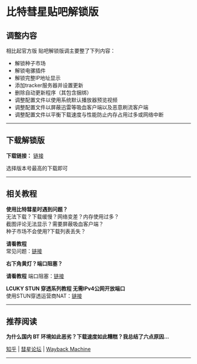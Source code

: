 # 比特彗星贴吧解锁版

## 调整内容

相比起官方版 贴吧解锁版调主要整了下列内容：  

* 解锁种子市场  
* 解锁电骡插件  
* 解锁完整IP地址显示  
* 添加tracker服务器并设置更新  
* 删除自动更新程序（其包含捆绑）  
* 调整配置文件以使用系统默认播放器预览视频  
* 调整配置文件以屏蔽迅雷等吸血客户端以及恶意刷流客户端  
* 调整配置文件以平衡下载速度与性能防止内存占用过多或网络中断  

---

## 下载解锁版

**下载链接：** [链接](/bitcomet-modified/)  

选择版本号最高的下载即可  

---

## 相关教程

**使用比特彗星时遇到问题？**  
无法下载？下载缓慢？网络变差？内存使用过多？  
截图评论无法显示？需要屏蔽吸血客户端？  
种子市场不会使用?下载列表丢失？  

**请看教程**  
常见问题：[链接](https://www.bilibili.com/read/readlist/rl739074)  


**右下角黄灯？端口阻塞？**

**请看教程**
端口阻塞：[链接](https://www.bilibili.com/read/cv32811550)  


**LCUKY STUN 穿透系列教程 无需IPv4公网开放端口**  
使用STUN穿透运营商NAT：[链接](https://www.bilibili.com/read/readlist/rl772361)


---

## 推荐阅读

**为什么国内 BT 环境如此恶劣？下载速度如此糟糕？我总结了六点原因...**  

[知乎](https://zhuanlan.zhihu.com/p/87193566) | [彗星论坛](https://www.cometbbs.com/t/%E3%80%8C%E8%BD%AC%E8%BD%BD%E3%80%8D%E4%B8%BA%E4%BB%80%E4%B9%88%E5%9B%BD%E5%86%85-bt-%E7%8E%AF%E5%A2%83%E5%A6%82%E6%AD%A4%E6%81%B6%E5%8A%A3%EF%BC%9F%E4%B8%8B%E8%BD%BD%E9%80%9F%E5%BA%A6%E5%A6%82%E6%AD%A4%E7%B3%9F%E7%B3%95%EF%BC%9F%E6%88%91%E6%80%BB%E7%BB%93%E4%BA%86%E5%85%AD%E7%82%B9%E5%8E%9F%E5%9B%A0%EF%BC%81/33602) | [Wayback Machine](https://web.archive.org/web/20230613041218/https://zhuanlan.zhihu.com/p/87193566)  

---

